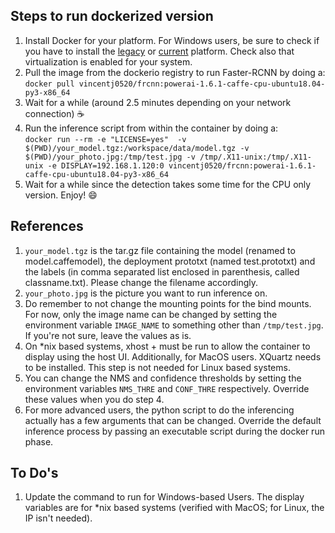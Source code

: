 ## Steps to run dockerized version  

1) Install Docker for your platform. For Windows users, be sure to check if you have to install the [legacy](https://docs.docker.com/toolbox/toolbox_install_windows/) or [current](https://docs.docker.com/docker-for-windows/install/) platform. Check also that virtualization is enabled for your system. 
2) Pull the image from the dockerio registry to run Faster-RCNN by doing a:  
`docker pull vincentj0520/frcnn:powerai-1.6.1-caffe-cpu-ubuntu18.04-py3-x86_64`  
3) Wait for a while (around 2.5 minutes depending on your network connection) :coffee:  
4) Run the inference script from within the container by doing a:  
`docker run --rm -e "LICENSE=yes"  -v $(PWD)/your_model.tgz:/workspace/data/model.tgz -v $(PWD)/your_photo.jpg:/tmp/test.jpg -v /tmp/.X11-unix:/tmp/.X11-unix -e DISPLAY=192.168.1.120:0 vincentj0520/frcnn:powerai-1.6.1-caffe-cpu-ubuntu18.04-py3-x86_64`  
5) Wait for a while since the detection takes some time for the CPU only version. Enjoy! 😄  

## References
1) `your_model.tgz` is the tar.gz file containing the model (renamed to model.caffemodel), the deployment prototxt (named test.prototxt) and the labels (in comma separated list enclosed in parenthesis, called classname.txt). Please change the filename accordingly.    
2) `your_photo.jpg` is the picture you want to run inference on. 
3) Do remember to not change the mounting points for the bind mounts. For now, only the image name can be changed by setting the environment variable `IMAGE_NAME` to something other than `/tmp/test.jpg`. If you're not sure, leave the values as is.  
4) On *nix based systems, xhost + must be run to allow the container to display using the host UI. Additionally, for MacOS users. XQuartz needs to be installed. This step is not needed for Linux based systems.  
5) You can change the NMS and confidence thresholds by setting the environment variables `NMS_THRE` and `CONF_THRE` respectively. Override these values when you do step 4.  
6) For more advanced users, the python script to do the inferencing actually has a few arguments that can be changed. Override the default inference process by passing an executable script during the docker run phase.   

## To Do's
1) Update the command to run for Windows-based Users. The display variables are for *nix based systems (verified with MacOS; for Linux, the IP isn't needed).  
